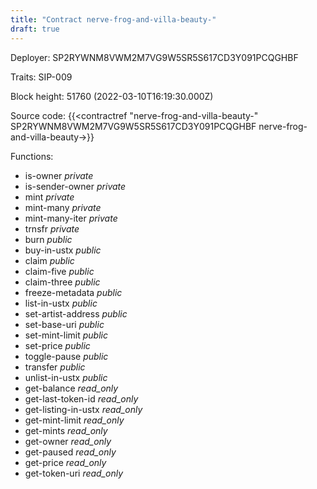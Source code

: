 ```yaml
---
title: "Contract nerve-frog-and-villa-beauty-"
draft: true
---
```

Deployer: SP2RYWNM8VWM2M7VG9W5SR5S617CD3Y091PCQGHBF

Traits:
SIP-009 



Block height: 51760 (2022-03-10T16:19:30.000Z)

Source code: {{<contractref "nerve-frog-and-villa-beauty-" SP2RYWNM8VWM2M7VG9W5SR5S617CD3Y091PCQGHBF nerve-frog-and-villa-beauty->}}

Functions:

* is-owner _private_
* is-sender-owner _private_
* mint _private_
* mint-many _private_
* mint-many-iter _private_
* trnsfr _private_
* burn _public_
* buy-in-ustx _public_
* claim _public_
* claim-five _public_
* claim-three _public_
* freeze-metadata _public_
* list-in-ustx _public_
* set-artist-address _public_
* set-base-uri _public_
* set-mint-limit _public_
* set-price _public_
* toggle-pause _public_
* transfer _public_
* unlist-in-ustx _public_
* get-balance _read_only_
* get-last-token-id _read_only_
* get-listing-in-ustx _read_only_
* get-mint-limit _read_only_
* get-mints _read_only_
* get-owner _read_only_
* get-paused _read_only_
* get-price _read_only_
* get-token-uri _read_only_
